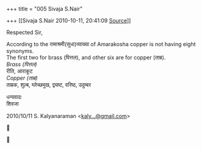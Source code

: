 +++
title = "005 Sivaja S.Nair"

+++
[[Sivaja S.Nair	2010-10-11, 20:41:09 [Source](https://groups.google.com/g/bvparishat/c/0H3OqQY4OQE)]]



Respected Sir,  
  
According to the रामाश्रमी(सुधा)व्याख्या of Amarakosha copper is not having eight synonyms.  
The first two for brass (पित्तल), and other six are for copper (ताम्र).  
*Brass (पित्तल)*  
रीति, आराकूट  
*Copper (ताम्र)*  
ताम्रक, शुल्ब, म्लेच्छमुख, द्व्यष्ट, वरिष्ठ, उदुम्बर  
  
धन्यवादः  
शिवजा  
  

2010/10/11 S. Kalyanaraman \<[kaly...@gmail.com]()\>





